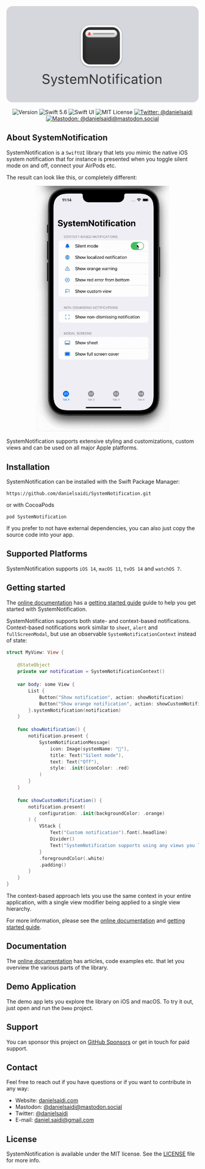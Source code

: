 <p align="center">
    <img src ="Resources/Logo_GitHub.png" alt="SystemNotification Logo" title="SystemNotification" width=600 />
</p>

<p align="center">
    <img src="https://img.shields.io/github/v/release/danielsaidi/SystemNotification?color=%2300550&sort=semver" alt="Version" />
    <img src="https://img.shields.io/badge/Swift-5.6-orange.svg" alt="Swift 5.6" />
    <img src="https://img.shields.io/badge/platform-SwiftUI-blue.svg" alt="Swift UI" title="Swift UI" />
    <img src="https://img.shields.io/github/license/danielsaidi/SystemNotification" alt="MIT License" />
    <a href="https://twitter.com/danielsaidi">
        <img src="https://img.shields.io/twitter/url?label=Twitter&style=social&url=https%3A%2F%2Ftwitter.com%2Fdanielsaidi" alt="Twitter: @danielsaidi" title="Twitter: @danielsaidi" />
    </a>
    <a href="https://mastodon.social/@danielsaidi">
        <img src="https://img.shields.io/mastodon/follow/000253346?label=mastodon&style=social" alt="Mastodon: @danielsaidi@mastodon.social" title="Mastodon: @danielsaidi@mastodon.social" />
    </a>
</p>



## About SystemNotification

SystemNotification is a `SwiftUI` library that lets you mimic the native iOS system notification that for instance is presented when you toggle silent mode on and off, connect your AirPods etc. 

The result can look like this, or completely different:

<p align="center">
    <img src="Resources/Demo.gif" width=350 />
</p>

SystemNotification supports extensive styling and customizations, custom views and can be used on all major Apple platforms.



## Installation

SystemNotification can be installed with the Swift Package Manager:

```
https://github.com/danielsaidi/SystemNotification.git
```

or with CocoaPods

```
pod SystemNotification
```

If you prefer to not have external dependencies, you can also just copy the source code into your app.



## Supported Platforms

SystemNotification supports `iOS 14`, `macOS 11`, `tvOS 14` and `watchOS 7`.



## Getting started

The [online documentation][Documentation] has a [getting started guide][Getting-Started] guide to help you get started with SystemNotification.

SystemNotification supports both state- and context-based notifications. Context-based notifications work similar to `sheet`, `alert` and `fullScreenModal`, but use an observable `SystemNotificationContext` instead of state:

```swift
struct MyView: View {

    @StateObject 
    private var notification = SystemNotificationContext()

    var body: some View {
        List {
            Button("Show notification", action: showNotification)
            Button("Show orange notification", action: showCustomNotification)
        }.systemNotification(notification)
    }
    
    func showNotification() {
        notification.present {
            SystemNotificationMessage(
                icon: Image(systemName: "􀋚"),
                title: Text("Silent mode"),
                text: Text("Off"),
                style: .init(iconColor: .red)
            )
        }
    }
    
    func showCustomNotification() {
        notification.present(
            configuration: .init(backgroundColor: .orange)
        ) {
            VStack {
                Text("Custom notification").font(.headline)
                Divider()
                Text("SystemNotification supports using any views you like as notification messages.")
            }
            .foregroundColor(.white)
            .padding()
        }
    }
}
```

The context-based approach lets you use the same context in your entire application, with a single view modifier being applied to a single view hierarchy.

For more information, please see the [online documentation][Documentation] and [getting started guide][Getting-Started].



## Documentation

The [online documentation][Documentation] has articles, code examples etc. that let you overview the various parts of the library.



## Demo Application

The demo app lets you explore the library on iOS and macOS. To try it out, just open and run the `Demo` project.



## Support

You can sponsor this project on [GitHub Sponsors][Sponsors] or get in touch for paid support. 



## Contact

Feel free to reach out if you have questions or if you want to contribute in any way:

* Website: [danielsaidi.com][Website]
* Mastodon: [@danielsaidi@mastodon.social][Mastodon]
* Twitter: [@danielsaidi][Twitter]
* E-mail: [daniel.saidi@gmail.com][Email]



## License

SystemNotification is available under the MIT license. See the [LICENSE][License] file for more info.



[Email]: mailto:daniel.saidi@gmail.com
[Website]: https://www.danielsaidi.com
[Twitter]: https://www.twitter.com/danielsaidi
[Mastodon]: https://mastodon.social/@danielsaidi
[Sponsors]: https://github.com/sponsors/danielsaidi

[Documentation]: https://danielsaidi.github.io/SystemNotification/documentation/systemnotification/
[Getting-Started]: https://danielsaidi.github.io/SystemNotification/documentation/systemnotification/getting-started
[License]: https://github.com/danielsaidi/DeckKit/blob/master/LICENSE
